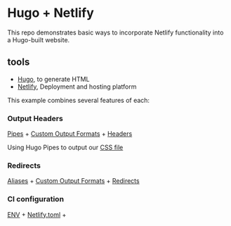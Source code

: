 # Hugo + Netlify

This repo demonstrates basic ways to incorporate Netlify functionality into a Hugo-built website.

## tools

 - [Hugo](http://gohugo.io/), to generate HTML
 - [Netlify](https://www.netlify.com/), Deployment and hosting platform


This example combines several features of each:

### Output Headers

[Pipes](https://gohugo.io/hugo-pipes/) + [Custom Output Formats](https://gohugo.io/templates/output-formats) + [Headers](https://www.netlify.com/docs/headers-and-basic-auth/)

Using Hugo Pipes to output our [CSS file](/layouts/partials/head.html)



### Redirects

[Aliases](https://gohugo.io/content-management/urls/) + [Custom Output Formats](https://gohugo.io/templates/output-formats) + [Redirects](https://www.netlify.com/docs/redirects/)



### CI configuration

[ENV](https://gohugo.io/commands/hugo_env/) + [Netlify.toml](https://www.netlify.com/docs/netlify-toml-reference/) + 





